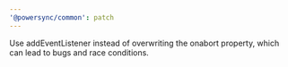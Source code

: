 ```yaml
---
'@powersync/common': patch
---
```


Use addEventListener instead of overwriting the onabort property, which can lead to bugs and race conditions.
